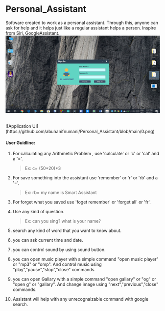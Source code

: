 # Personal_Assistant
Software created to work as a personal assistant. Through this, anyone can ask for help and it helps just like a regular assistant helps a person. Inspire from Siri, GoogleAssistant.
<br>
![2](https://github.com/abuhanifnumani/Personal_Assistant/blob/main/2.png)

<br>
![Application UI](https://github.com/abuhanifnumani/Personal_Assistant/blob/main/0.png)
<br>



#### User Guidline:
 1. For calculating any Arithmetic Problem , use 'calculate' or 'c' or 'cal' and a '='.
    > Ex: c= (50*20)*3
	
 2. For save something into the assistant use 'remember' or 'r' or 'rb' and a '='.
    > Ex: rb= my name is Smart Assistant

 3. For forget what you saved use 'foget remember' or 'forget all' or 'fr'.
	
 4. Use any kind of question.
    > Ex: can you sing?
         what is your name?
	
 5. search any kind of word that you want to know about.
	
 6. you can ask current time and date.
	
 7. you can control sound by using sound button.
	
 8. you can open music player with a simple command "open music player" or "mp3" or "omp". 
    And control music using "play","pause","stop","close" commands.
	
 9. you can open Gallary with a simple command "open gallary" or "og" or "open g" or "gallary". 
    And change image using "next","previous","close" commands.
	
 10. Assistant will help with any unrecognaizable command with google search.
